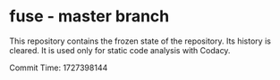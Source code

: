 # fuse - master branch

This repository contains the frozen state of the repository.
Its history is cleared. It is used only for static code
analysis with Codacy.

Commit Time: 1727398144